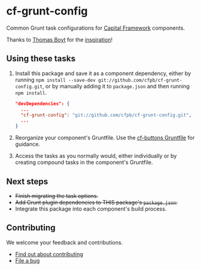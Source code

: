 # cf-grunt-config

Common Grunt task configurations for [Capital Framework](https://github.com/cfpb/capital-framework) components.

Thanks to [Thomas Boyt](https://github.com/thomasboyt) for the
[inspiration](http://www.thomasboyt.com/2013/09/01/maintainable-grunt.html)!

## Using these tasks

1. Install this package and save it as a component dependency, either by running
   `npm install --save-dev git://github.com/cfpb/cf-grunt-config.git`,
   or by manually adding it to `package.json` and then running `npm install`.
   
   ```json
   "devDependencies": {
     ...
     "cf-grunt-config": "git://github.com/cfpb/cf-grunt-config.git",
     ...
   }
   ```
2. Reorganize your component's Gruntfile.
   Use the [cf-buttons Gruntfile](https://github.com/cfpb/cf-buttons/blob/gh-pages/Gruntfile.js) for guidance.
3. Access the tasks as you normally would, either individually or by creating
   compound tasks in the component's Gruntfile.


## Next steps

- ~~Finish migrating the task options.~~
- ~~Add Grunt plugin dependencies to THIS package's `package.json`.~~
- Integrate this package into each component's build process.


## Contributing

We welcome your feedback and contributions.

- [Find out about contributing](https://github.com/cfpb/cf-grunt-config/blob/master/CONTRIBUTING.md)
- [File a bug](https://github.com/cfpb/cf-grunt-config/issues/new?body=%23%23%20URL%0D%0D%0D%23%23%20Actual%20Behavior%0D%0D%0D%23%23%20Expected%20Behavior%0D%0D%0D%23%23%20Steps%20to%20Reproduce%0D%0D%0D%23%23%20Screenshot&labels=bug)
